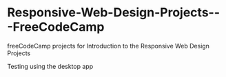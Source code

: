 # Responsive-Web-Design-Projects---FreeCodeCamp
freeCodeCamp projects for Introduction to the Responsive Web Design Projects

Testing using the desktop app
